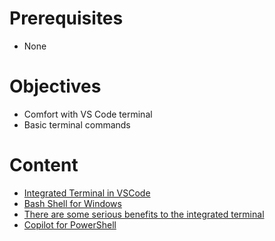 # Prerequisites
- None

# Objectives
- Comfort with VS Code terminal
- Basic terminal commands
  
# Content

* [Integrated Terminal in VSCode](https://code.visualstudio.com/docs/terminal/basics)
* [Bash Shell for Windows](https://www.youtube.com/shorts/Q51dOTjL6xc)
* [There are some serious benefits to the integrated terminal](https://www.youtube.com/shorts/ewhgnBe2trY?si=863h9lpetLcZQw7F)
* [Copilot for PowerShell](https://www.youtube.com/watch?v=EwtRzAFiXEM)


